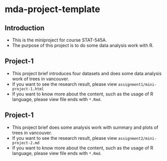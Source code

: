 # mda-project-template
## Introduction
- This is the miniproject for course STAT-545A.
- The purpose of this project is to do some data analysis work with R.
## Project-1
- This project brief introduces four datasets and does some data analysis work of trees in vancouver.
- If you want to see the research result, please view `assignment1/mini-project-1.html`
- If you want to know more about the content, such as the usage of R language, please view file ends with `*.Rmd`.

## Project-1
- This project brief does some analysis work with summary and plots of trees in vancouver.
- If you want to see the research result, please view `assignment2/mini-project-2.md`
- If you want to know more about the content, such as the usage of R language, please view file ends with `*.Rmd`.
